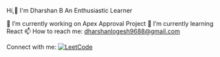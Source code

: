  Hi,👋 I'm Dharshan B
 An Enthusiastic Learner


 🔭 I’m currently working on Apex Approval Project
🌱 I’m currently learning React
📫 How to reach me: dharshanlogesh9688@gmail.com

Connect with me:
[![LeetCode](https://img.shields.io/badge/LeetCode-Profile-blue?logo=leetcode&logoColor=white)](https://leetcode.com/dharshanlogesh9688/)


